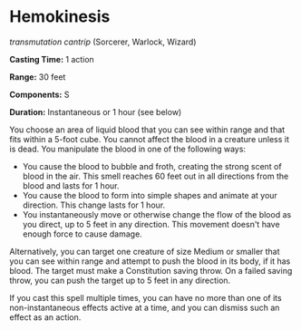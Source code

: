 # Hemokinesis
*transmutation cantrip* (Sorcerer, Warlock, Wizard)

**Casting Time:** 1 action

**Range:** 30 feet

**Components:** S

**Duration:** Instantaneous or 1 hour (see below)

You choose an area of liquid blood that you can see within range and that fits within a 5-foot cube. You cannot affect the blood in a creature unless it is dead. You manipulate the blood in one of the following ways:

* You cause the blood to bubble and froth, creating the strong scent of blood in the air. This smell reaches 60 feet out in all directions from the blood and lasts for 1 hour.
* You cause the blood to form into simple shapes and animate at your direction. This change lasts for 1 hour.
* You instantaneously move or otherwise change the flow of the blood as you direct, up to 5 feet in any direction. This movement doesn't have enough force to cause damage.

Alternatively, you can target one creature of size Medium or smaller that you can see within range and attempt to push the blood in its body, if it has blood. The target must make a Constitution saving throw. On a failed saving throw, you can push the target up to 5 feet in any direction.

If you cast this spell multiple times, you can have no more than one of its non-instantaneous effects active at a time, and you can dismiss such an effect as an action.
